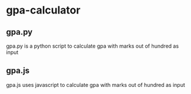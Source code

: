 # gpa-calculator

## gpa.py

gpa.py is a python script to calculate gpa with marks out of hundred as input

## gpa.js

gpa.js uses javascript to calculate gpa with marks out of hundred as input
